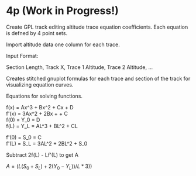 # 4p (Work in Progress!)
Create GPL track editing altitude trace equation coefficients. Each equation is defned by 4 point sets. 

Import altitude data one column for each trace.

Input Format:

   Section Length, Track X, Trace 1 Altitude, Trace 2 Altitude, ...

Creates stitched gnuplot formulas for each trace and section of the track for visualizing equation curves. 


Equations for solving functions. 

f(x) = Ax^3 + Bx^2 + Cx + D  
f'(x) = 3Ax^2 + 2Bx + +  C  
f(0) = Y_0 = D  
f(L) = Y_L = AL^3 + BL^2 + CL  

f'(0) = S_0 = C  
f'(L) = S_L = 3AL^2 + 2BL^2 + S_0  

Subtract 2f(L) - Lf'(L) to get A

$A = (L(S_0 + S_L) + 2(Y_0 - Y_L)) / L*3))$  